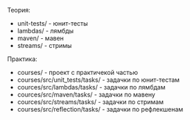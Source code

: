 Теория:
- unit-tests/ - юнит-тесты
- lambdas/ - лямбды
- maven/ - мавен
- streams/ - стримы

Практика:
- courses/ - проект с практичекой частью
- courses/src/unit_tests/tasks/ - задачки по юнит-тестам
- cources/src/lambdas/tasks/ - задачки по лямбдам
- cources/src/maven/tasks/ - задачки по мавену
- cources/src/streams/tasks/ - задачки по стримам
- courses/src/reflection/tasks/ - задачки по рефлекшенам
